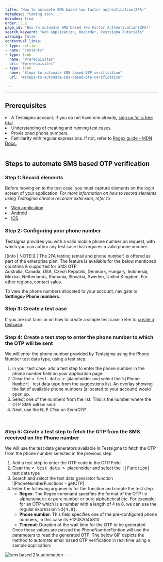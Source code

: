 ```yaml
---
title: "How to automate SMS based two factor authentication(2FA)"
metadesc: "Coming soon..."
noindex: true
order: 5.2
page_id: "How to automate SMS based Two Factor Authentication(2FA)"
search_keyword: "Web Application, Recorder, Testsigma Tutorials"
warning: false
contextual_links:
- type: section
- name: "Contents"
- type: link
  name: "Prerequisites"
  url: "#prerequisites"
- type: link
  name: "Steps to automate SMS based OTP verification"
  url: "#steps-to-automate-sms-based-otp-verification"

---
```


---

## **Prerequisites**

<li>A Testsigma account. If you do not have one already, <a href="https://testsigma.com/signup">sign up for a free trial</a></li>
<li>Understanding of creating and running test cases.</li>
<li>Provisioned phone numbers.</li>
<li>Familiarity with regular expressions. If not, refer to <a href="https://developer.mozilla.org/en-US/docs/Web/JavaScript/Guide/Regular_Expressions">Regex guide - MDN Docs.</a></li>
<br>


## **Steps to automate SMS based OTP verification**


### **Step 1: Record elements** 

<p>

Before moving on to the test case, you must capture elements on the login screen of your application. <em>For more information on how to record elements using Testsigma chrome recorder extension, refer to</em>
<li><a href="https://testsigma.com/docs/elements/web-apps/record-multiple-elements/">Web application </a></li>
<li><a href="https://testsigma.com/docs/elements/android-apps/record-multiple-elements/">Android</a> </li>
<li><a href="">iOS</a></li>
</p>

### **Step 2: Configuring your phone number**
<p>
Testsigma provides you with a valid mobile phone number on request, with which you can author any test case that requires a valid phone number.</p>

[[info | NOTE:]]
| The 2FA testing (email and phone number) is offered as part of the enterprise plan. The feature is available for the below mentioned countries & supported for SMS OTP.<br>Australia, Canada, USA, Czech Republic, Denmark, Hungary, Indonesia, Mexico, Netherlands, Romania, Slovakia, Sweden, United Kingdom. For other regions, contact sales.

To view the phone numbers allocated to your account, navigate to **Settings> Phone numbers**.
<br>

### **Step 3: Create a test case**

If you are not familiar on how to create a simple test case, refer to <a href="https://testsigma.com/docs/test-cases/manage/add-edit-delete/#creating-a-test-case">create a testcase</a>.
<br>

### **Step 4: Create a test step to enter the phone number to which the OTP will be sent**

We will enter the phone number provided by Testsigma using the Phone Number test data type, using a test step.
<ol>
<li>In your test case, add a test step to enter the phone number in the phone number field on your application page.</li>
<li>Clear the <kbd>< test data > </kbd> placeholder and select the <kbd>%|Phone Number| </kbd> test data type from the suggestions list. An overlay showing the list of available phone numbers (allocated to your account) would open up.</li>
<li>Select one of the numbers from the list. This is the number where the OTP SMS will be sent.</li>
<li>Next, use the NLP <em>Click on SendOTP</em></li>
</ol><br>


### **Step 5: Create a test step to fetch the OTP from the SMS received on the Phone number**

We will use the test data generators available in Testsigma to fetch the OTP from the phone number selected in the previous step.
<ol>
<li>Add a test step to enter the OTP code in the OTP Field</li>
<li>Clear the <kbd>< test data > </kbd>placeholder and select the <kbd>!|Function|</kbd> test data type </li>
<li>Search and select the test data generator function !|PhoneNumberFunctions - getOTP|</li>
<li>Enter the following arguments for the function and create the test step.
<ul>
<li><strong>Regex</strong>:  The Regex command specifies the format of the OTP i.e alphanumeric or pure number or pure alphabetical etc. For example: for an OTP which is a number with a length of 4 to 8, we can use the regular expression <kbd>\d{4,8}</kbd>.</li>
<li><strong>Phone number</strong>: This field specifies one of the pre-configured phone numbers, in this case its +12082045810</li>
<li><strong>Timeout</strong>: Duration of the wait time for the OTP to be generated</li>
</ul>
</li>
Once these values are passed the PhoneNumberFuntion will use the parameters to read the generated OTP.
The below GIF depicts the method to automate email based OTP verification in real time using a sample application:
</ol>



<img src="https://s3.amazonaws.com/static-docs.testsigma.com/new_images/advanced/sms-based-two-factor-authentication-2fa/sms_automation.gif" alt="sms based 2fa automation">
---
